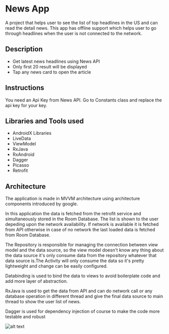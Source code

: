 # News App

A project that helps user to see the list of top headlines in the US and can read the detail news. 
This app has offline support which helps user to go through headlines when the user is not connected
to the network.

## Description

* Get latest news headlines using News API
* Only first 20 result will be displayed
* Tap any news card to open the article

## Instructions
You need an Api Key from News API. Go to Constants class and replace the api key for your key.

## Libraries and Tools used

* AndroidX Libraries
* LiveData
* ViewModel
* RxJava
* RxAndroid
* Dagger
* Picasso
* Retrofit

## Architecture

The application is made in MVVM architecture using architecture components introduced by google.

In this application the data is fetched from the retrofit service and simultaneously stored in the Room Database.
The list is shown to the user depeding upon the network availability. If network is available it is fetched from API otherwise in case of no network the last loaded data is fetched from Room Database. 

The Repository is responsible for managing the connection between view model and the data source, so the view model doesn't know any thing about the data source it's only consume data from the repository whatever that data source is.The Activity will only consume the data so it's pretty lightweight and change can be easily configured.

Databinding is used to bind the data to views to avoid boilerplate code and add more layer of abstraction.

RxJava is used to get the data from API and can do network call or any database operation in different thread and give the final data source to main thread to show the user list of news.

Dagger is used for dependency injection of course to make the code more testable and robust

![alt text](https://developer.android.com/topic/libraries/architecture/images/final-architecture.png)
